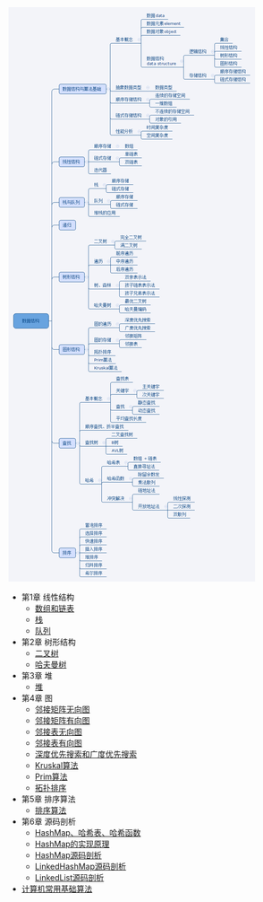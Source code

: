 ![](assets/数据结构.png)

* 第1章 线性结构
  * [数组和链表](线性结构/数组和链表.md)
  * [栈](线性结构/栈.md)
  * [队列](线性结构/队列.md)
* 第2章 树形结构
  * [二叉树](树形结构/二叉树.md)
  * [哈夫曼树](树形结构/哈夫曼树.md)
* 第3章 堆
  * [堆](堆/堆.md)
* 第4章 图
  * [邻接矩阵无向图](图/邻接矩阵无向图.md)
  * [邻接矩阵有向图](图/邻接矩阵有向图.md)
  * [邻接表无向图](图/邻接表无向图.md)
  * [邻接表有向图](图/邻接表有向图.md)
  * [深度优先搜索和广度优先搜索](图/深度优先搜索和广度优先搜索.md)
  * [Kruskal算法](图/Kruskal算法.md)
  * [Prim算法](图/Prim算法.md)
  * [拓扑排序](图/拓扑排序.md)
* 第5章 排序算法
  * [排序算法](排序算法/排序算法.md)
* 第6章 源码剖析
  * [HashMap、哈希表、哈希函数](源码剖析/HashMap、哈希表、哈希函数.md)
  * [HashMap的实现原理](源码剖析/HashMap的实现原理.md)
  * [HashMap源码剖析](源码剖析/HashMap源码剖析.md)
  * [LinkedHashMap源码剖析](源码剖析/LinkedHashMap源码剖析.md)
  * [LinkedList源码剖析](源码剖析/LinkedList源码剖析.md)
* [计算机常用基础算法](计算机常用基础算法/计算机常用基础算法.md)
